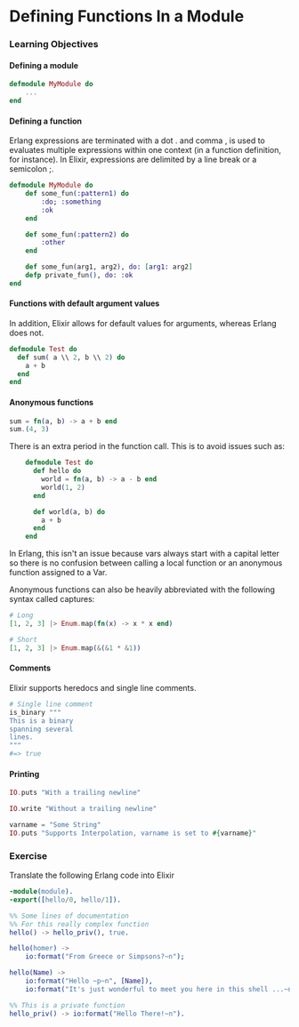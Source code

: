 # Defining Functions In a Module

### Learning Objectives

#### Defining a module

```elixir
defmodule MyModule do 
    ...
end
```

#### Defining a function

Erlang expressions are terminated with a dot . and comma , is used to evaluates multiple expressions within one context (in a function definition, for instance). In Elixir, expressions are delimited by a line break or a semicolon ;.

```elixir
defmodule MyModule do 
    def some_fun(:pattern1) do
        :do; :something
        :ok
    end

    def some_fun(:pattern2) do
        :other
    end

    def some_fun(arg1, arg2), do: [arg1: arg2]
    defp private_fun(), do: :ok
end
```

#### Functions with default argument values

In addition, Elixir allows for default values for arguments, whereas Erlang does not.

```elixir
defmodule Test do
  def sum( a \\ 2, b \\ 2) do
    a + b
  end
end
```

#### Anonymous functions

```elixir
sum = fn(a, b) -> a + b end
sum.(4, 3)
```

There is an extra period in the function call. This is to avoid issues such as:

```elixir
    defmodule Test do
      def hello do
        world = fn(a, b) -> a - b end
        world(1, 2)
      end

      def world(a, b) do
        a + b
      end
    end
```

In Erlang, this isn't an issue because vars always start with a capital letter so there is no confusion between calling a local function or an anonymous function assigned to a Var.

Anonymous functions can also be heavily abbreviated with the following syntax called captures:

```elixir
# Long
[1, 2, 3] |> Enum.map(fn(x) -> x * x end)

# Short
[1, 2, 3] |> Enum.map(&(&1 * &1))
```

#### Comments

Elixir supports heredocs and single line comments.

```elixir
# Single line comment
is_binary """
This is a binary
spanning several
lines.
"""
#=> true
```

#### Printing

```elixir
IO.puts "With a trailing newline"

IO.write "Without a trailing newline"

varname = "Some String"
IO.puts "Supports Interpolation, varname is set to #{varname}"
```

### Exercise

Translate the following Erlang code into Elixir

```erlang
-module(module).
-export([hello/0, hello/1]).

%% Some lines of documentation
%% For this really complex function
hello() -> hello_priv(), true.

hello(homer) ->
    io:format("From Greece or Simpsons?~n");

hello(Name) ->
    io:format("Hello ~p~n", [Name]),
    io:format("It's just wonderful to meet you here in this shell ...~n").

%% This is a private function
hello_priv() -> io:format("Hello There!~n").
```